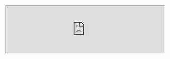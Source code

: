 <iframe src="https://docs.google.com/document/d/e/2PACX-1vQ2E8Ei5zDWgmte732LqjB6TM4fOQpep0fC8jKgwMQIGboo1sO_KbXAM87aZ8Teg2Kl0Awl3pkTe9SU/pub?embedded=true" width="100%"></iframe>
